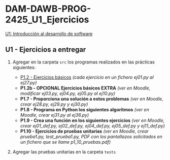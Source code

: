 # DAM-DAWB-PROG-2425_U1_Ejercicios

[U1: Introducción al desarrollo de software](https://revilofe.github.io/section1/u01/)

## U1 - Ejercicios a entregar

1. Agregar en la carpeta ```src``` los programas realizados en las prácticas siguientes:
    * [P1.2 - Ejercicios básicos](https://revilofe.github.io/section1/u01/practica/PROG-U1.-Practica002/) *(cada ejercicio en un fichero ej01.py al ej27.py)*
    * **P1.2b - OPCIONAL Ejercicios básicos EXTRA** *(ver en Moodle, modificar ej03.py, ej04.py, ej05.py al ej10.py)*
    * **P1.7 - Proporciona una solución a estos problemas** *(ver en Moodle, crear ej28.py, ej29.py y ej30.py)*
    * **P1.8 - Programa en Python los siguientes algoritmos** *(ver en Moodle, crear ej31.py al ej36.py)*
    * **P1.9 - Crea una función en los siguientes ejercicios** *(ver en Moodle, crear ej01_def.py, ej02_def.py, ej04_def.py, ej05_def.py y ej11_def.py)*
    * **P1.10 - Ejercicios de pruebas unitarias** *(ver en Moodle, crear prueba1.py, test_prueba1.py, PDF con los pantallazos solicitados en un fichero que se llame p1_10_pruebas.pdf)*

2. Agregar las pruebas unitarias en la carpeta ```tests```
